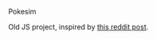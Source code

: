 Pokesim

Old JS project, inspired by [this reddit post](https://www.reddit.com/r/dataisbeautiful/comments/5tfcym/a_simulation_of_360000_1_pixel_pokemon_fighting/).


